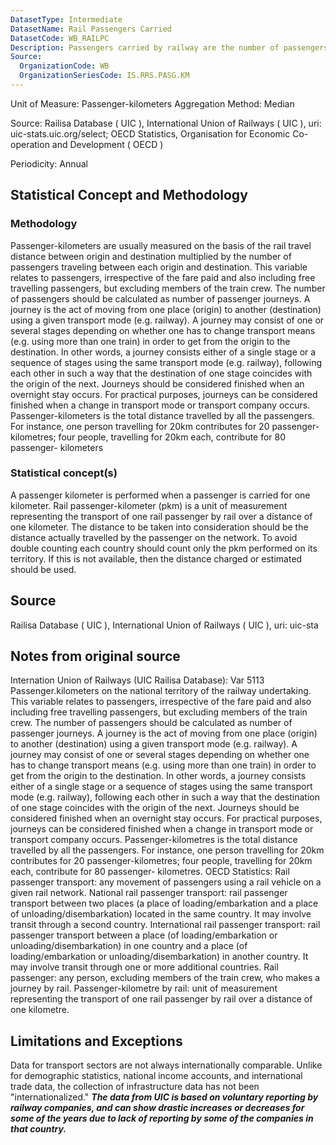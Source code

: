 ```yaml
---
DatasetType: Intermediate
DatasetName: Rail Passengers Carried
DatasetCode: WB_RAILPC
Description: Passengers carried by railway are the number of passengers transported by rail multiplied by kilometers traveled.
Source:
  OrganizationCode: WB
  OrganizationSeriesCode: IS.RRS.PASG.KM
---
```

Unit of Measure: Passenger-kilometers
Aggregation Method: Median

Source: Railisa Database ( UIC ), International Union of Railways ( UIC ), uri: uic-stats.uic.org/select; OECD Statistics, Organisation for Economic Co-operation and Development ( OECD )

Periodicity: Annual

## Statistical Concept and Methodology
### Methodology
Passenger-kilometers are usually measured on the basis of the rail travel distance between origin and destination multiplied by the number of passengers traveling between each origin and destination. This variable relates to passengers, irrespective of the fare paid and also including free travelling passengers, but excluding members of the train crew. The number of passengers should be calculated as number of passenger journeys. A journey is the act of moving from one place (origin) to another (destination) using a given transport mode (e.g. railway). A journey may consist of one or several stages depending on whether one has to change transport means (e.g. using more than one train) in order to get from the origin to the destination. In other words, a journey consists either of a single stage or a sequence of stages using the same transport mode (e.g. railway), following each other in such a way that the destination of one stage coincides with the origin of the next. Journeys should be considered finished when an overnight stay occurs. For practical purposes, journeys can be considered finished when a change in transport mode or transport company occurs. Passenger-kilometers is the total distance travelled by all the passengers. For instance, one person travelling for 20km contributes for 20 passenger-kilometres; four people, travelling for 20km each, contribute for 80 passenger- kilometers

### Statistical concept(s)
A passenger kilometer is performed when a passenger is carried for one kilometer. Rail passenger-kilometer (pkm) is a unit of measurement representing the transport of one rail passenger by rail over a distance of one kilometer. The distance to be taken into consideration should be the distance actually travelled by the passenger on the network. To avoid double counting each country should count only the pkm performed on its territory. If this is not available, then the distance charged or estimated should be used.

## Source
Railisa Database ( UIC ), International Union of Railways ( UIC ), uri: uic-sta

## Notes from original source
Internation Union of Railways (UIC Railisa Database): Var 5113 Passenger.kilometers on the national territory of the railway undertaking. This variable relates to passengers, irrespective of the fare paid and also including free travelling passengers, but excluding members of the train crew. The number of passengers should be calculated as number of passenger journeys. A journey is the act of moving from one place (origin) to another (destination) using a given transport mode (e.g. railway). A journey may consist of one or several stages depending on whether one has to change transport means (e.g. using more than one train) in order to get from the origin to the destination. In other words, a journey consists either of a single stage or a sequence of stages using the same transport mode (e.g. railway), following each other in such a way that the destination of one stage coincides with the origin of the next. Journeys should be considered finished when an overnight stay occurs. For practical purposes, journeys can be considered finished when a change in transport mode or transport company occurs. Passenger-kilometres is the total distance travelled by all the passengers. For instance, one person travelling for 20km contributes for 20 passenger-kilometres; four people, travelling for 20km each, contribute for 80 passenger- kilometres. OECD Statistics: Rail passenger transport: any movement of passengers using a rail vehicle on a given rail network. National rail passenger transport: rail passenger transport between two places (a place of loading/embarkation and a place of unloading/disembarkation) located in the same country. It may involve transit through a second country. International rail passenger transport: rail passenger transport between a place (of loading/embarkation or unloading/disembarkation) in one country and a place (of loading/embarkation or unloading/disembarkation) in another country. It may involve transit through one or more additional countries. Rail passenger: any person, excluding members of the train crew, who makes a journey by rail. Passenger-kilometre by rail: unit of measurement representing the transport of one rail passenger by rail over a distance of one kilometre.

## Limitations and Exceptions
Data for transport sectors are not always internationally comparable. Unlike for demographic statistics, national income accounts, and international trade data, the collection of infrastructure data has not been "internationalized." ***The data from UIC is based on voluntary reporting by railway companies, and can show drastic increases or decreases for some of the years due to lack of reporting by some of the companies in that country.***
